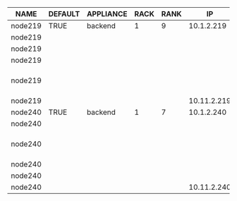 | NAME | DEFAULT | APPLIANCE | RACK | RANK | IP | MAC | INTERFACE | NETWORK | CHANNEL | OPTIONS | VLAN |
| ---- | ------- | --------- | ---- | ---- | -- | --- | --------- | ------- | ------- | ------- | ---- |
| node219 | TRUE | backend | 1 | 9 | 10.1.2.219 | 90:b1:1c:09:eb:af | eno1 | private |  |  |  |
| node219 |  |  |  |  |  | 90:b1:1c:09:eb:b0 | eno2 |  |  |  |  |
| node219 |  |  |  |  |  | 90:b1:1c:09:eb:b1 | eno3 |  | bond0 |  |  |
| node219 |  |  |  |  |  | 90:b1:1c:09:eb:b2 | eno4 |  | bond0 |  |  |
| node219 |  |  |  |  |  |  | bond0 |  |  | bonding-opts="mode=1 primary=eno3" |  |
| node219 |  |  |  |  | 10.11.2.219 |  | bond0.77 | vlad |  |  | 77 |
| node240 | TRUE | backend | 1 | 7 | 10.1.2.240 | ec:f4:bb:d6:c3:a8 | em1 | private |  |  |  |
| node240 |  |  |  |  |  | ec:f4:bb:d6:c3:a9 | em2 |  |  |  |  |
| node240 |  |  |  |  |  |  | bond0 |  |  | bonding-opts="mode=1 primary=em3" |  |
| node240 |  |  |  |  |  | ec:f4:bb:d6:c3:aa | em3 |  | bond0 |  |  |
| node240 |  |  |  |  |  | ec:f4:bb:d6:c3:ab | em4 |  | bond0 |  |  |
| node240 |  |  |  |  | 10.11.2.240 |  | bond0.77 | vlad |  |  | 77 |
